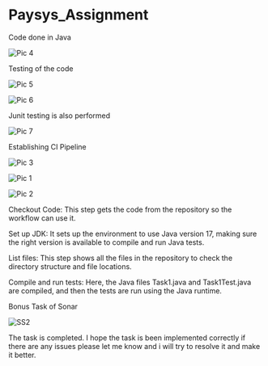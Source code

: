# Paysys_Assignment

Code done in Java

![Pic 4](https://github.com/naqeebnadir001/Paysys_Assignment/assets/172956288/8ec04425-1157-4fd5-b889-bf990f8d87e8)

Testing of the code

![Pic 5](https://github.com/naqeebnadir001/Paysys_Assignment/assets/172956288/c7a4cff1-5084-4f6a-ab78-2eb046b4fa32)

![Pic 6](https://github.com/naqeebnadir001/Paysys_Assignment/assets/172956288/9dce1b26-6ac4-4e80-a51d-da792557ea45)

Junit testing is also performed


![Pic 7](https://github.com/naqeebnadir001/Paysys_Assignment/assets/172956288/c4ce3e81-3113-4fc0-b3ce-7d090b3d62b6)

Establishing CI Pipeline

![Pic 3](https://github.com/naqeebnadir001/Paysys_Assignment/assets/172956288/9a09b61e-e87b-48a5-a48a-b364f1b6ac9a)


![Pic 1](https://github.com/naqeebnadir001/Paysys_Assignment/assets/172956288/36f9a279-a388-4934-a202-8b859d185d55)


![Pic 2](https://github.com/naqeebnadir001/Paysys_Assignment/assets/172956288/d8a5f960-846a-4051-ac1e-72b1241e584d)


Checkout Code: This step gets the code from the repository so the workflow can use it.

Set up JDK: It sets up the environment to use Java version 17, making sure the right version is available to compile and run Java tests.

List files: This step shows all the files in the repository to check the directory structure and file locations.

Compile and run tests: Here, the Java files Task1.java and Task1Test.java are compiled, and then the tests are run using the Java runtime.

Bonus Task of Sonar

![SS2](https://github.com/naqeebnadir001/Paysys_Assignment/assets/172956288/df61dce5-9b2c-4bee-89ea-6973aa6e687b)


The task is completed. I hope the task is been implemented correctly if there are any issues please let me know and i will try to resolve it and make it better.

